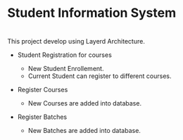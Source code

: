 # **Student Information System** <h1>

<p>This project develop using Layerd Architecture.</P>
<ul><li>Student Registration for courses</li>
    <ul>
        <li> New Student Enrollement.</li>
        <li> Current Student can register to different courses.</li>
    </ul>
</ul>

<ul><li>Register Courses</li>
    <ul>
        <li>New Courses are added into database.</li>
    </ul>
</ul>
<ul><li>Register Batches</li>
    <ul>
        <li>New Batches are added into database.</li>
    </ul>
</ul>

  